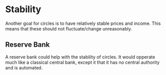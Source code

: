 # Stability
Another goal for circles is to have relatively stable prices and income. This means that these should not fluctuate/change unreasonably.

## Reserve Bank
A reserve bank could help with the stability of circles. It would opperate much like a classical central bank, except it that it has no central authority and is automated.
